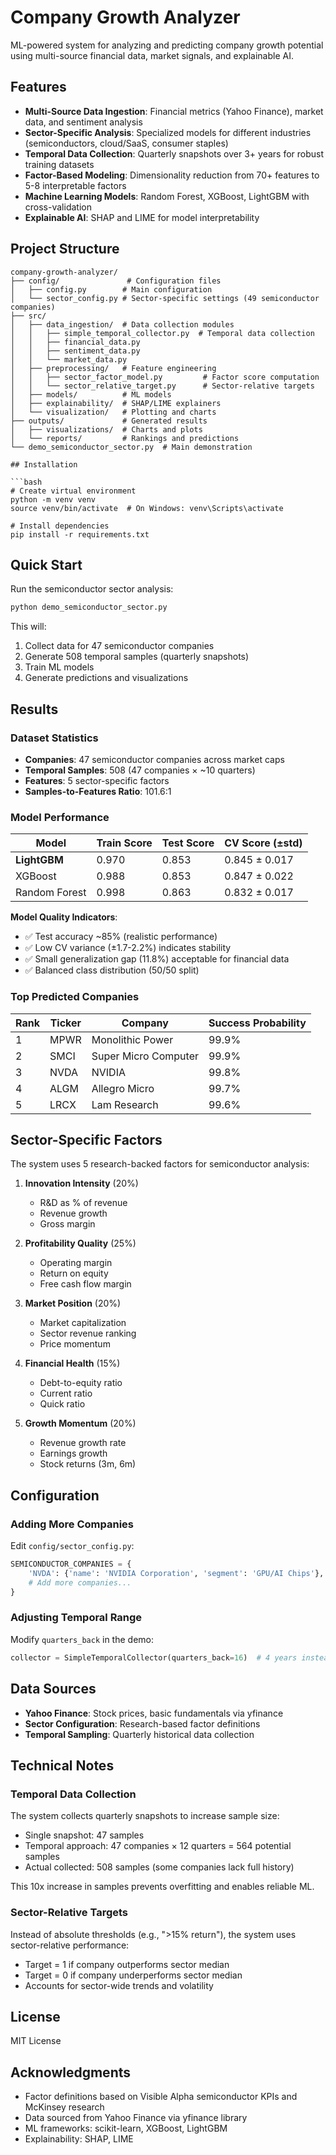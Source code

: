 # Company Growth Analyzer

ML-powered system for analyzing and predicting company growth potential using multi-source financial data, market signals, and explainable AI.

## Features

- **Multi-Source Data Ingestion**: Financial metrics (Yahoo Finance), market data, and sentiment analysis
- **Sector-Specific Analysis**: Specialized models for different industries (semiconductors, cloud/SaaS, consumer staples)
- **Temporal Data Collection**: Quarterly snapshots over 3+ years for robust training datasets
- **Factor-Based Modeling**: Dimensionality reduction from 70+ features to 5-8 interpretable factors
- **Machine Learning Models**: Random Forest, XGBoost, LightGBM with cross-validation
- **Explainable AI**: SHAP and LIME for model interpretability

## Project Structure

```
company-growth-analyzer/
├── config/               # Configuration files
│   ├── config.py        # Main configuration
│   └── sector_config.py # Sector-specific settings (49 semiconductor companies)
├── src/
│   ├── data_ingestion/  # Data collection modules
│   │   ├── simple_temporal_collector.py  # Temporal data collection
│   │   ├── financial_data.py
│   │   ├── sentiment_data.py
│   │   └── market_data.py
│   ├── preprocessing/   # Feature engineering
│   │   ├── sector_factor_model.py         # Factor score computation
│   │   └── sector_relative_target.py      # Sector-relative targets
│   ├── models/          # ML models
│   ├── explainability/  # SHAP/LIME explainers
│   └── visualization/   # Plotting and charts
├── outputs/             # Generated results
│   ├── visualizations/  # Charts and plots
│   └── reports/         # Rankings and predictions
└── demo_semiconductor_sector.py  # Main demonstration

## Installation

```bash
# Create virtual environment
python -m venv venv
source venv/bin/activate  # On Windows: venv\Scripts\activate

# Install dependencies
pip install -r requirements.txt
```

## Quick Start

Run the semiconductor sector analysis:

```bash
python demo_semiconductor_sector.py
```

This will:
1. Collect data for 47 semiconductor companies
2. Generate 508 temporal samples (quarterly snapshots)
3. Train ML models
4. Generate predictions and visualizations

## Results

### Dataset Statistics
- **Companies**: 47 semiconductor companies across market caps
- **Temporal Samples**: 508 (47 companies × ~10 quarters)
- **Features**: 5 sector-specific factors
- **Samples-to-Features Ratio**: 101.6:1

### Model Performance

| Model          | Train Score | Test Score | CV Score (±std) |
|----------------|-------------|------------|-----------------|
| **LightGBM**   | 0.970       | 0.853      | 0.845 ± 0.017   |
| XGBoost        | 0.988       | 0.853      | 0.847 ± 0.022   |
| Random Forest  | 0.998       | 0.863      | 0.832 ± 0.017   |

**Model Quality Indicators**:
- ✅ Test accuracy ~85% (realistic performance)
- ✅ Low CV variance (±1.7-2.2%) indicates stability
- ✅ Small generalization gap (11.8%) acceptable for financial data
- ✅ Balanced class distribution (50/50 split)

### Top Predicted Companies

| Rank | Ticker | Company              | Success Probability |
|------|--------|----------------------|---------------------|
| 1    | MPWR   | Monolithic Power     | 99.9%               |
| 2    | SMCI   | Super Micro Computer | 99.9%               |
| 3    | NVDA   | NVIDIA               | 99.8%               |
| 4    | ALGM   | Allegro Micro        | 99.7%               |
| 5    | LRCX   | Lam Research         | 99.6%               |

## Sector-Specific Factors

The system uses 5 research-backed factors for semiconductor analysis:

1. **Innovation Intensity** (20%)
   - R&D as % of revenue
   - Revenue growth
   - Gross margin

2. **Profitability Quality** (25%)
   - Operating margin
   - Return on equity
   - Free cash flow margin

3. **Market Position** (20%)
   - Market capitalization
   - Sector revenue ranking
   - Price momentum

4. **Financial Health** (15%)
   - Debt-to-equity ratio
   - Current ratio
   - Quick ratio

5. **Growth Momentum** (20%)
   - Revenue growth rate
   - Earnings growth
   - Stock returns (3m, 6m)

## Configuration

### Adding More Companies

Edit `config/sector_config.py`:

```python
SEMICONDUCTOR_COMPANIES = {
    'NVDA': {'name': 'NVIDIA Corporation', 'segment': 'GPU/AI Chips'},
    # Add more companies...
}
```

### Adjusting Temporal Range

Modify `quarters_back` in the demo:

```python
collector = SimpleTemporalCollector(quarters_back=16)  # 4 years instead of 3
```

## Data Sources

- **Yahoo Finance**: Stock prices, basic fundamentals via yfinance
- **Sector Configuration**: Research-based factor definitions
- **Temporal Sampling**: Quarterly historical data collection

## Technical Notes

### Temporal Data Collection

The system collects quarterly snapshots to increase sample size:
- Single snapshot: 47 samples
- Temporal approach: 47 companies × 12 quarters = 564 potential samples
- Actual collected: 508 samples (some companies lack full history)

This 10x increase in samples prevents overfitting and enables reliable ML.

### Sector-Relative Targets

Instead of absolute thresholds (e.g., ">15% return"), the system uses sector-relative performance:
- Target = 1 if company outperforms sector median
- Target = 0 if company underperforms sector median
- Accounts for sector-wide trends and volatility

## License

MIT License

## Acknowledgments

- Factor definitions based on Visible Alpha semiconductor KPIs and McKinsey research
- Data sourced from Yahoo Finance via yfinance library
- ML frameworks: scikit-learn, XGBoost, LightGBM
- Explainability: SHAP, LIME
